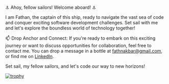 ⚓ Ahoy, fellow sailors! Welcome aboard! ⚓

I am Fathan, the captain of this ship, ready to navigate the vast sea of code and conquer exciting software development challenges. Set sail with me and let's explore the boundless world of technology together!

📫 Drop Anchor and Connect:
If you're ready to embark on this exciting journey or want to discuss opportunities for collaboration, feel free to contact me. You can drop a message in a bottle at fathnakbar@gmail.com, or find me on [LinkedIn](https://www.linkedin.com/in/muhammad-fathan-akbar-3614661a9/).

Set sail, my fellow sailors, and let's code our way to new horizons!

<!---
fathnakbar/fathnakbar is a ✨ special ✨ repository because its `README.md` (this file) appears on your GitHub profile.
You can click the Preview link to take a look at your changes.
--->

<!--
<a href="https://www.buymeacoffee.com/fathnakbar"><img src="https://img.buymeacoffee.com/button-api/?text=Buy me a coffee&emoji=&slug=fathnakbar&button_colour=FFDD00&font_colour=000000&font_family=Poppins&outline_colour=000000&coffee_colour=ffffff" /></a>
-->

[![trophy](https://github-profile-trophy.vercel.app/?username=ryo-ma)](https://github.com/ryo-ma/github-profile-trophy)
